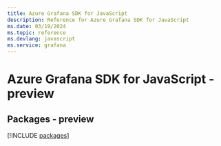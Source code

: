 ```yaml
---
title: Azure Grafana SDK for JavaScript
description: Reference for Azure Grafana SDK for JavaScript
ms.date: 03/19/2024
ms.topic: reference
ms.devlang: javascript
ms.service: grafana
---
```

# Azure Grafana SDK for JavaScript - preview
## Packages - preview
[!INCLUDE [packages](grafana-index.md)]